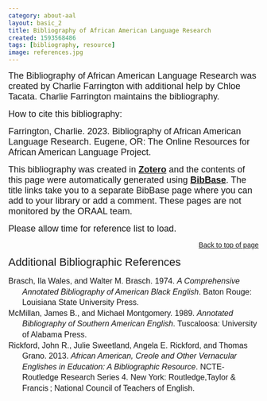 ```yaml
---
category: about-aal
layout: basic_2
title: Bibliography of African American Language Research
created: 1593568486
tags: [bibliography, resource]
image: references.jpg
---
```

<p><span style="font-size:18px;"><span style="font-family:Arial,Helvetica,sans-serif;">The Bibliography of African American Language Research was created by Charlie Farrington with additional help by Chloe Tacata. Charlie Farrington maintains the bibliography. </span></span></p><p><span style="font-size:18px;"><span style="font-family:Arial,Helvetica,sans-serif;">How to cite this bibliography:</span></span></p><p><span style="font-size:18px;"><span style="font-family:Arial,Helvetica,sans-serif;">Farrington, Charlie. 2023. Bibliography of African American Language Research. </span></span><span style="font-family:Arial,Helvetica,sans-serif;"><span style="font-size:18px;">Eugene, OR: The Online Resources for African American Language Project.</span></span></p><p><span style="font-family:Arial,Helvetica,sans-serif;"><span style="font-size:18px;">This bibliography was created in <strong><a href="https://www.zotero.org/" target="_blank">Zotero</a></strong> and the contents of this page were automatically generated using <a href="https://bibbase.org/" target="_blank"><strong>BibBase</strong></a>. The title links take you to a separate BibBase page where you can add to your library or add a comment. These pages are not monitored by the ORAAL team.</span></span></p><p><span style="font-family:Arial,Helvetica,sans-serif;"><span style="font-size:18px;">Please allow time for reference list to load.</span></span></p> <script src="https://bibbase.org/show?bib=https%3A%2F%2Fbibbase.org%2Fzotero%2FCorpusAAL&jsonp=1"></script><p style="text-align: right;"><span style="font-family:Arial,Helvetica,sans-serif;"><a href="#top">Back to top of page</a></span></p><p><span style="font-size:22px;"><span style="font-family:Trebuchet MS,Helvetica,sans-serif;">Additional Bibliographic References</span></span></p><div class="csl-bib-body" style="line-height: 1.35; margin-left: 2em; text-indent:-2em;"><div class="csl-entry"><span style="font-size:16px;"><span style="font-family:Arial,Helvetica,sans-serif;">Brasch, Ila Wales, and Walter M. Brasch. 1974. <i>A Comprehensive Annotated Bibliography of American Black English</i>. Baton Rouge: Louisiana State University Press.</span></span></div><div class="csl-entry"><span style="font-size:16px;"><span style="font-family:Arial,Helvetica,sans-serif;">McMillan, James B., and Michael Montgomery. 1989. <i>Annotated Bibliography of Southern American English</i>. Tuscaloosa: University of Alabama Press.</span></span></div><div class="csl-entry"><span style="font-size:16px;"><span style="font-family:Arial,Helvetica,sans-serif;">Rickford, John R., Julie Sweetland, Angela E. Rickford, and Thomas Grano. 2013. <i>African American, Creole and Other Vernacular Englishes in Education: A Bibliographic Resource</i>. NCTE-Routledge Research Series 4. New York: Routledge,Taylor &amp; Francis ; National Council of Teachers of English.</span></span></div></div>
